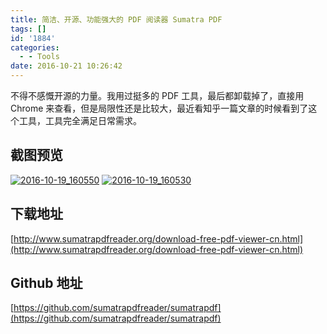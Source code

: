 ```yaml
---
title: 简洁、开源、功能强大的 PDF 阅读器 Sumatra PDF
tags: []
id: '1884'
categories:
  - - Tools
date: 2016-10-21 10:26:42
---
```


不得不感慨开源的力量。我用过挺多的 PDF 工具，最后都卸载掉了，直接用 Chrome 来查看，但是局限性还是比较大，最近看知乎一篇文章的时候看到了这个工具，工具完全满足日常需求。
<!-- more -->
## 截图预览

[![2016-10-19_160550](http://www.mycode.net.cn/wp-content/uploads/2016/10/2016-10-19_160550.png)](http://www.mycode.net.cn/wp-content/uploads/2016/10/2016-10-19_160550.png) [![2016-10-19_160530](http://www.mycode.net.cn/wp-content/uploads/2016/10/2016-10-19_160530.png)](http://www.mycode.net.cn/wp-content/uploads/2016/10/2016-10-19_160530.png)

## 下载地址

[http://www.sumatrapdfreader.org/download-free-pdf-viewer-cn.html](http://www.sumatrapdfreader.org/download-free-pdf-viewer-cn.html)

## Github 地址

[https://github.com/sumatrapdfreader/sumatrapdf](https://github.com/sumatrapdfreader/sumatrapdf)